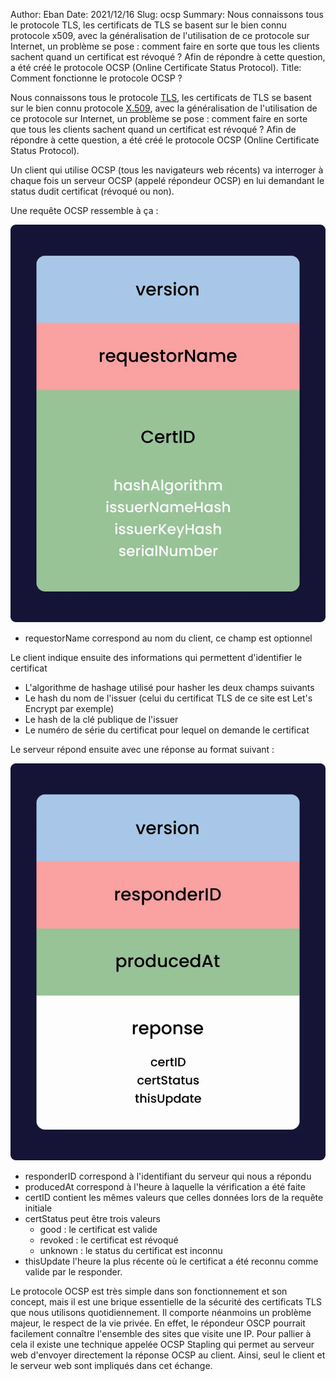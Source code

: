 Author: Eban
Date: 2021/12/16
Slug: ocsp
Summary: Nous connaissons tous le protocole TLS, les certificats de TLS se basent sur le bien connu protocole x509, avec la généralisation de l'utilisation de ce protocole sur Internet, un problème se pose : comment faire en sorte que tous les clients sachent quand un certificat est révoqué ? Afin de répondre à cette question, a été créé le protocole OCSP (Online Certificate Status Protocol).
Title: Comment fonctionne le protocole OCSP ?

Nous connaissons tous le protocole [TLS](https://ilearned.eu/tls.html), les certificats de TLS se basent sur le bien connu protocole [X.509](https://ilearned.eu/x509), avec la généralisation de l'utilisation de ce protocole sur Internet, un problème se pose : comment faire en sorte que tous les clients sachent quand un certificat est révoqué ? Afin de répondre à cette question, a été créé le protocole OCSP (Online Certificate Status Protocol).

Un client qui utilise OCSP (tous les navigateurs web récents) va interroger à chaque fois un serveur OCSP (appelé répondeur OCSP) en lui demandant le status dudit certificat (révoqué ou non).

Une requête OCSP ressemble à ça :

![Requête du client OCSP](/static/img/ocsp/ocsp_request.webp)

- requestorName correspond au nom du client, ce champ est optionnel

Le client indique ensuite des informations qui permettent d'identifier le certificat

- L'algorithme de hashage utilisé pour hasher les deux champs suivants
- Le hash du nom de l'issuer (celui du certificat TLS de ce site est Let's Encrypt par exemple)
- Le hash de la clé publique de l'issuer
- Le numéro de série du certificat pour lequel on demande le certificat

Le serveur répond ensuite avec une réponse au format suivant :

![Réponse du server OCSP](/static/img/ocsp/ocsp_response.webp)

- responderID correspond à l'identifiant du serveur qui nous a répondu
- producedAt correspond à l'heure à laquelle la vérification a été faite
- certID contient les mêmes valeurs que celles données lors de la requête initiale
- certStatus peut être trois valeurs
    - good : le certificat est valide
    - revoked : le certificat est révoqué
    - unknown : le status du certificat est inconnu
- thisUpdate l'heure la plus récente où le certificat a été reconnu comme valide par le responder.

Le protocole OCSP est très simple dans son fonctionnement et son concept, mais il est une brique essentielle de la sécurité des certificats TLS que nous utilisons quotidiennement. Il comporte néanmoins un problème majeur, le respect de la vie privée. En effet, le répondeur OSCP pourrait facilement connaître l'ensemble des sites que visite une IP. Pour pallier à cela il existe une technique appelée OCSP Stapling qui permet au serveur web d'envoyer directement la réponse OCSP au client. Ainsi, seul le client et le serveur web sont impliqués dans cet échange.